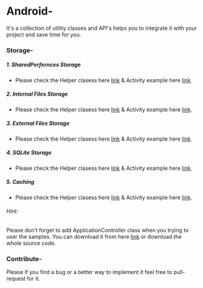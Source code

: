 # Android-
It's a collection of utility classes and API's helps you to integrate it with your project and save time for you.

### Storage-
##### 1. SharedPerfernces Storage 
  - Please check the Helper clasess here [link](https://) & Activity example here [link](https://).
##### 2. Internal Files Storage 
  - Please check the Helper clasess here [link](https://) & Activity example here [link](https://).
##### 3. External Files Storage 
  - Please check the Helper clasess here [link](https://) & Activity example here [link](https://).
##### 4. SQLite Storage
  - Please check the Helper clasess here [link](https://) & Activity example here [link](https://).
##### 5. Caching 
  - Please check the Helper clasess here [link](https://) & Activity example here [link](https://).

###### Hint: 
Please don't forget to add ApplicationController class when you trying to user the samples. You can download it from here [link](https://) or download the whole source code.


### Contribute-
Please if you find a bug or a better way to implement it feel free to pull-request for it.
